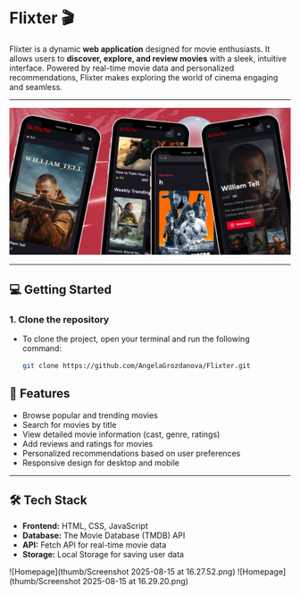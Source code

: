 # Flixter 🎬

Flixter is a dynamic **web application** designed for movie enthusiasts. It allows users to **discover, explore, and review movies** with a sleek, intuitive interface. Powered by real-time movie data and personalized recommendations, Flixter makes exploring the world of cinema engaging and seamless.

---

![Homepage](screeen.png)

---

## 💻 Getting Started

### 1. **Clone the repository**
   - To clone the project, open your terminal and run the following command:
     ```bash
     git clone https://github.com/AngelaGrozdanova/Flixter.git
     ```

## 🚀 Features

- Browse popular and trending movies
- Search for movies by title
- View detailed movie information (cast, genre, ratings)
- Add reviews and ratings for movies
- Personalized recommendations based on user preferences
- Responsive design for desktop and mobile

---

## 🛠 Tech Stack

- **Frontend:** HTML, CSS, JavaScript  
- **Database:** The Movie Database (TMDB) API  
- **API:** Fetch API for real-time movie data  
- **Storage:** Local Storage for saving user data   

![Homepage](thumb/Screenshot 2025-08-15 at 16.27.52.png)
![Homepage](thumb/Screenshot 2025-08-15 at 16.29.20.png)
